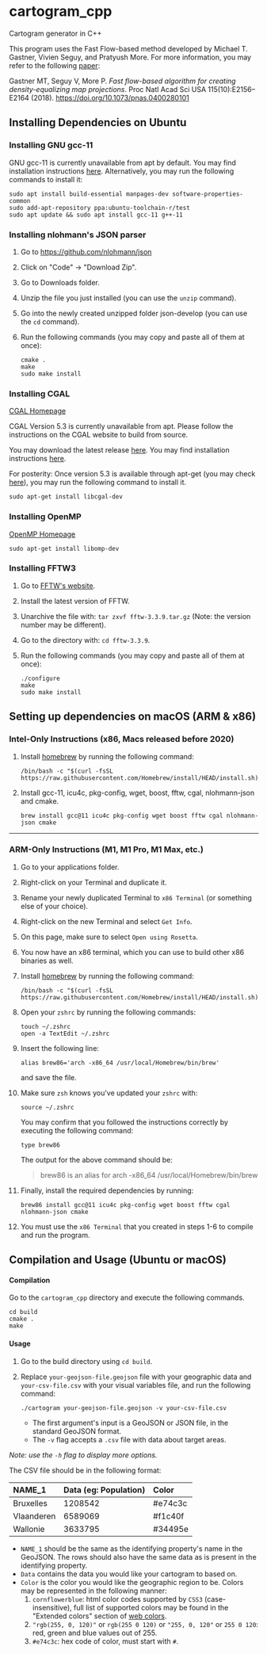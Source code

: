 # cartogram_cpp

Cartogram generator in C++

This program uses the Fast Flow-based method developed by Michael T. Gastner, Vivien Seguy, and Pratyush More. For more information, you may refer to the following [paper](https://www.pnas.org/content/115/10/E2156):

Gastner MT, Seguy V, More P. _Fast flow-based algorithm for creating density-equalizing map projections_. Proc Natl Acad Sci USA 115(10):E2156–E2164 (2018). https://doi.org/10.1073/pnas.0400280101


## Installing Dependencies on Ubuntu


### Installing GNU gcc-11

GNU gcc-11 is currently unavailable from apt by default.
You may find installation instructions [here](https://lindevs.com/install-gcc-on-ubuntu/).
Alternatively, you may run the following commands to install it:

```
sudo apt install build-essential manpages-dev software-properties-common
sudo add-apt-repository ppa:ubuntu-toolchain-r/test
sudo apt update && sudo apt install gcc-11 g++-11
```


### Installing nlohmann's JSON parser

1. Go to https://github.com/nlohmann/json
2. Click on "Code" -> "Download Zip".
3. Go to Downloads folder.
4. Unzip the file you just installed (you can use the `unzip` command).
5. Go into the newly created unzipped folder json-develop (you can use the `cd` command).
6. Run the following commands (you may copy and paste all of them at once):

    ```
    cmake .
    make
    sudo make install
    ```

<!-- #### Installing CGAL

[CGAL Homepage](https://www.cgal.org/)

`sudo apt-get install libcgal-dev` -->


### Installing CGAL

[CGAL Homepage](https://www.cgal.org/)

CGAL Version 5.3 is currently unavailable from apt.
Please follow the instructions on the CGAL website to build from source.

You may download the latest release [here](https://github.com/CGAL/cgal/releases).
You may find installation instructions [here](https://doc.cgal.org/latest/Manual/usage.html#title4).

For posterity: Once version 5.3 is available through apt-get (you may check [here](https://packages.ubuntu.com/search?keywords=libcgal-dev&searchon=names&suite=impish&section=all)), you may run the following command to install it.

```
sudo apt-get install libcgal-dev
```


### Installing OpenMP

[OpenMP Homepage](https://www.openmp.org/)

```
sudo apt-get install libomp-dev
```


### Installing FFTW3

1. Go to [FFTW's website](http://www.fftw.org/download.html "FFTW Downloads Page").
2. Install the latest version of FFTW.
3. Unarchive the file with: `tar zxvf fftw-3.3.9.tar.gz` (Note: the version number may be different).
4. Go to the directory with: `cd fftw-3.3.9`.
5. Run the following commands (you may copy and paste all of them at once):

    ```
    ./configure
    make
    sudo make install
    ```


## Setting up dependencies on macOS (ARM & x86)


### Intel-Only Instructions (x86, Macs released before 2020)

1. Install [homebrew](brew.sh) by running the following command:

    ```
    /bin/bash -c "$(curl -fsSL https://raw.githubusercontent.com/Homebrew/install/HEAD/install.sh)"
    ```

2. Install gcc-11, icu4c, pkg-config, wget, boost, fftw, cgal, nlohmann-json and cmake.

    ```
    brew install gcc@11 icu4c pkg-config wget boost fftw cgal nlohmann-json cmake
    ```

---


### ARM-Only Instructions (M1, M1 Pro, M1 Max, etc.)

1. Go to your applications folder.
2. Right-click on your Terminal and duplicate it.
3. Rename your newly duplicated Terminal to `x86 Terminal` (or something else of your choice).
4. Right-click on the new Terminal and select `Get Info`.
5. On this page, make sure to select `Open using Rosetta`.
6. You now have an x86 terminal, which you can use to build other x86 binaries as well.
7. Install [homebrew](brew.sh) by running the following command:

    ```
    /bin/bash -c "$(curl -fsSL https://raw.githubusercontent.com/Homebrew/install/HEAD/install.sh)"
    ```

8. Open your `zshrc` by running the following commands:

    ```
    touch ~/.zshrc
    open -a TextEdit ~/.zshrc
    ```

9. Insert the following line:

    ```
    alias brew86='arch -x86_64 /usr/local/Homebrew/bin/brew'
    ```

    and save the file.

10. Make sure `zsh` knows you've updated your `zshrc` with:

    ```
    source ~/.zshrc
    ```

    You may confirm that you followed the instructions correctly by executing the following command:

    ```
    type brew86
    ```

    The output for the above command should be:
    > brew86 is an alias for arch -x86_64 /usr/local/Homebrew/bin/brew

11. Finally, install the required dependencies by running:

    ```
    brew86 install gcc@11 icu4c pkg-config wget boost fftw cgal nlohmann-json cmake
    ```

12. You must use the `x86 Terminal` that you created in steps 1-6 to compile and run the program.


## Compilation and Usage (Ubuntu or macOS)


#### Compilation

Go to the `cartogram_cpp` directory and execute the following commands.

```
cd build
cmake .
make
```


#### Usage

1. Go to the build directory using `cd build`.
2. Replace `your-geojson-file.geojson` file with your geographic data and `your-csv-file.csv` with your visual variables file, and run the following command:

    ```
    ./cartogram your-geojson-file.geojson -v your-csv-file.csv
    ```

    - The first argument's input is a GeoJSON or JSON file, in the standard GeoJSON format.
    - The `-v` flag accepts a `.csv` file with data about target areas.

*Note: use the `-h` flag to display more options.*

The CSV file should be in the following format:

| NAME_1        | Data (eg: Population)| Color   |
| :------------ |:---------------------| :-------|
| Bruxelles     | 1208542              | #e74c3c |
| Vlaanderen    | 6589069              | #f1c40f |
| Wallonie      | 3633795              | #34495e |

- `NAME_1` should be the same as the identifying property's name in the GeoJSON. The rows should also have the same data as is present in the identifying property.
- `Data` contains the data you would like your cartogram to based on.
- `Color` is the color you would like the geographic region to be. Colors may be represented in the following manner:
    1. `cornflowerblue`: html color codes supported by `CSS3` (case-insensitive), full list of supported colors may be found in the "Extended colors" section of [web colors](https://en.wikipedia.org/wiki/Web_colors).
    2. `"rgb(255, 0, 120)"` or `rgb(255 0 120)` or `"255, 0, 120"` or `255 0 120`: red, green and blue values out of 255.
    3. `#e74c3c`: hex code of color, must start with `#`.
